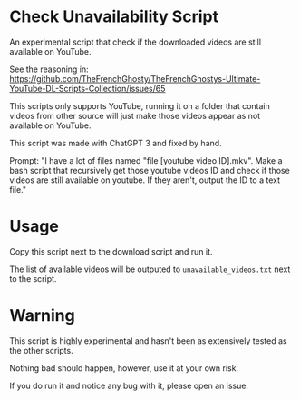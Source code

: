 # Check Unavailability Script

An experimental script that check if the downloaded videos are still available on YouTube.

See the reasoning in: https://github.com/TheFrenchGhosty/TheFrenchGhostys-Ultimate-YouTube-DL-Scripts-Collection/issues/65

This scripts only supports YouTube, running it on a folder that contain videos from other source will just make those videos appear as not available on YouTube.


This script was made with ChatGPT 3 and fixed by hand.

Prompt: "I have a lot of files named "file [youtube video ID].mkv". Make a bash script that recursively get those youtube videos ID and check if those videos are still available on youtube. If they aren't, output the ID to a text file."


# Usage

Copy this script next to the download script and run it.

The list of available videos will be outputed to `unavailable_videos.txt` next to the script.


# Warning

This script is highly experimental and hasn't been as extensively tested as the other scripts.

Nothing bad should happen, however, use it at your own risk.

If you do run it and notice any bug with it, please open an issue.
